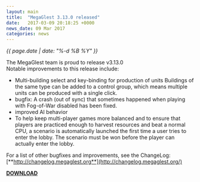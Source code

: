 ```yaml
---
layout: main
title:  "MegaGlest 3.13.0 released"
date:   2017-03-09 20:18:25 +0000
news_date: 09 Mar 2017
categories: news
---
```




_{{ page.date | date: "%-d %B %Y" }}_

The MegaGlest team is proud to release v3.13.0  
Notable improvements to this release include:

*   Multi-building select and key-binding for production of units Buildings of the same type can be added to a control group, which means multiple units can be produced with a single click.
*   bugfix: A crash (out of sync) that sometimes happened when playing with Fog-of-War disabled has been fixed.
*   improved AI behavior
*   To help keep multi-player games more balanced and to ensure that players are practiced enough to harvest resources and beat a normal CPU, a scenario is automatically launched the first time a user tries to enter the lobby. The scenario must be won before the player can actually enter the lobby.

For a list of other bugfixes and improvements, see the ChangeLog: [**http://changelog.megaglest.org**](http://changelog.megaglest.org/)

[**DOWNLOAD**](/download)

